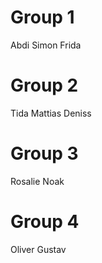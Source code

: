 # Group 1
Abdi
Simon
Frida

# Group 2
Tida
Mattias
Deniss

# Group 3
Rosalie
Noak

# Group 4
Oliver 
Gustav